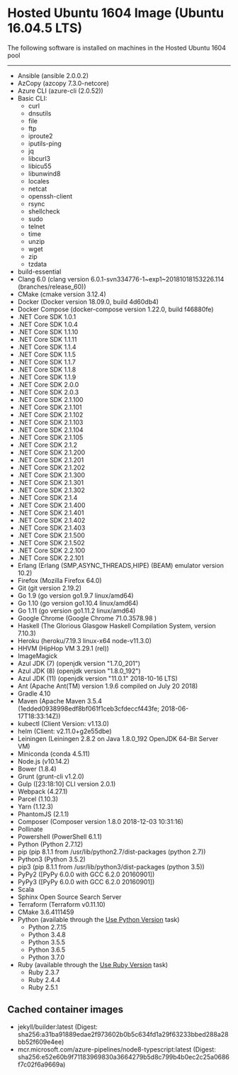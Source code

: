 # Hosted Ubuntu 1604 Image (Ubuntu 16.04.5 LTS)
The following software is installed on machines in the Hosted Ubuntu 1604 pool
***
- Ansible (ansible 2.0.0.2)
- AzCopy (azcopy 7.3.0-netcore)
- Azure CLI (azure-cli (2.0.52))
- Basic CLI:
  - curl
  - dnsutils
  - file
  - ftp
  - iproute2
  - iputils-ping
  - jq
  - libcurl3
  - libicu55
  - libunwind8
  - locales
  - netcat
  - openssh-client
  - rsync
  - shellcheck
  - sudo
  - telnet
  - time
  - unzip
  - wget
  - zip
  - tzdata
- build-essential
- Clang 6.0 (clang version 6.0.1-svn334776-1~exp1~20181018153226.114 (branches/release_60))
- CMake (cmake version 3.12.4)
- Docker (Docker version 18.09.0, build 4d60db4)
- Docker Compose (docker-compose version 1.22.0, build f46880fe)
- .NET Core SDK 1.0.1
- .NET Core SDK 1.0.4
- .NET Core SDK 1.1.10
- .NET Core SDK 1.1.11
- .NET Core SDK 1.1.4
- .NET Core SDK 1.1.5
- .NET Core SDK 1.1.7
- .NET Core SDK 1.1.8
- .NET Core SDK 1.1.9
- .NET Core SDK 2.0.0
- .NET Core SDK 2.0.3
- .NET Core SDK 2.1.100
- .NET Core SDK 2.1.101
- .NET Core SDK 2.1.102
- .NET Core SDK 2.1.103
- .NET Core SDK 2.1.104
- .NET Core SDK 2.1.105
- .NET Core SDK 2.1.2
- .NET Core SDK 2.1.200
- .NET Core SDK 2.1.201
- .NET Core SDK 2.1.202
- .NET Core SDK 2.1.300
- .NET Core SDK 2.1.301
- .NET Core SDK 2.1.302
- .NET Core SDK 2.1.4
- .NET Core SDK 2.1.400
- .NET Core SDK 2.1.401
- .NET Core SDK 2.1.402
- .NET Core SDK 2.1.403
- .NET Core SDK 2.1.500
- .NET Core SDK 2.1.502
- .NET Core SDK 2.2.100
- .NET Core SDK 2.2.101
- Erlang (Erlang (SMP,ASYNC_THREADS,HIPE) (BEAM) emulator version 10.2)
- Firefox (Mozilla Firefox 64.0)
- Git (git version 2.19.2)
- Go 1.9 (go version go1.9.7 linux/amd64)
- Go 1.10 (go version go1.10.4 linux/amd64)
- Go 1.11 (go version go1.11.2 linux/amd64)
- Google Chrome (Google Chrome 71.0.3578.98 )
- Haskell (The Glorious Glasgow Haskell Compilation System, version 7.10.3)
- Heroku (heroku/7.19.3 linux-x64 node-v11.3.0)
- HHVM (HipHop VM 3.29.1 (rel))
- ImageMagick
- Azul JDK (7) (openjdk version "1.7.0_201")
- Azul JDK (8) (openjdk version "1.8.0_192")
- Azul JDK (11) (openjdk version "11.0.1" 2018-10-16 LTS)
- Ant (Apache Ant(TM) version 1.9.6 compiled on July 20 2018)
- Gradle 4.10
- Maven (Apache Maven 3.5.4 (1edded0938998edf8bf061f1ceb3cfdeccf443fe; 2018-06-17T18:33:14Z))
- kubectl (Client Version: v1.13.0)
- helm (Client: v2.11.0+g2e55dbe)
- Leiningen (Leiningen 2.8.2 on Java 1.8.0_192 OpenJDK 64-Bit Server VM)
- Miniconda (conda 4.5.11)
- Node.js (v10.14.2)
- Bower (1.8.4)
- Grunt (grunt-cli v1.2.0)
- Gulp ([23:18:10] CLI version 2.0.1)
- Webpack (4.27.1)
- Parcel (1.10.3)
- Yarn (1.12.3)
- PhantomJS (2.1.1)
- Composer  (Composer version 1.8.0 2018-12-03 10:31:16)
- Pollinate
- Powershell (PowerShell 6.1.1)
- Python (Python 2.7.12)
- pip (pip 8.1.1 from /usr/lib/python2.7/dist-packages (python 2.7))
- Python3 (Python 3.5.2)
- pip3 (pip 8.1.1 from /usr/lib/python3/dist-packages (python 3.5))
- PyPy2 ([PyPy 6.0.0 with GCC 6.2.0 20160901])
- PyPy3 ([PyPy 6.0.0 with GCC 6.2.0 20160901])
- Scala
- Sphinx Open Source Search Server
- Terraform (Terraform v0.11.10)
- CMake 3.6.4111459
- Python (available through the [Use Python Version](https://go.microsoft.com/fwlink/?linkid=871498) task)
  - Python 2.7.15
  - Python 3.4.8
  - Python 3.5.5
  - Python 3.6.5
  - Python 3.7.0
- Ruby (available through the [Use Ruby Version](https://go.microsoft.com/fwlink/?linkid=2005989) task)
  - Ruby 2.3.7
  - Ruby 2.4.4
  - Ruby 2.5.1
## Cached container images
- jekyll/builder:latest (Digest: sha256:a31ba91889edae2f973602b0b5c634fd1a29f63233bbed288a28bb52f609e4ee)
- mcr.microsoft.com/azure-pipelines/node8-typescript:latest (Digest: sha256:e52e60b9f71183969830a3664279b5d8c799b4b0ec2c25a0686f7c02f6a9669a)
